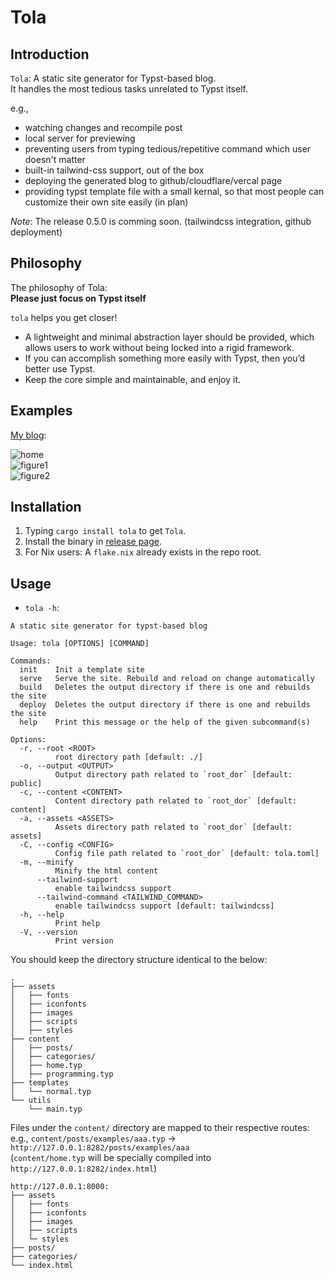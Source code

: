 # Tola

## Introduction

`Tola`: A static site generator for Typst-based blog.  
It handles the most tedious tasks unrelated to Typst itself.  

e.g.,  
- watching changes and recompile post  
- local server for previewing  
- preventing users from typing tedious/repetitive command which user doesn't matter
- built-in tailwind-css support, out of the box
- deploying the generated blog to github/cloudflare/vercal page
- providing typst template file with a small kernal, so that most people can customize their own site easily (in plan)

*Note*: The release 0.5.0 is comming soon. (tailwindcss integration, github deployment)  

## Philosophy

The philosophy of Tola:  
**Please just focus on Typst itself**  

`tola` helps you get closer!  
- A lightweight and minimal abstraction layer should be provided, which allows users to work without being locked into a rigid framework.
- If you can accomplish something more easily with Typst, then you’d better use Typst.
- Keep the core simple and maintainable, and enjoy it.

## Examples

[My blog](https://kawayww.com):

![home](/screenshots/home.avif)  
![figure1](/screenshots/figure1.avif)  
![figure2](/screenshots/figure2.avif)  

## Installation

1. Typing `cargo install tola` to get `Tola`.
2. Install the binary in [release page](https://github.com/KawaYww/tola/releases).
3. For Nix users: A `flake.nix` already exists in the repo root.

## Usage

- `tola -h`:  

```text
A static site generator for typst-based blog

Usage: tola [OPTIONS] [COMMAND]

Commands:
  init    Init a template site
  serve   Serve the site. Rebuild and reload on change automatically
  build   Deletes the output directory if there is one and rebuilds the site
  deploy  Deletes the output directory if there is one and rebuilds the site
  help    Print this message or the help of the given subcommand(s)

Options:
  -r, --root <ROOT>
          root directory path [default: ./]
  -o, --output <OUTPUT>
          Output directory path related to `root_dor` [default: public]
  -c, --content <CONTENT>
          Content directory path related to `root_dor` [default: content]
  -a, --assets <ASSETS>
          Assets directory path related to `root_dor` [default: assets]
  -C, --config <CONFIG>
          Config file path related to `root_dor` [default: tola.toml]
  -m, --minify
          Minify the html content
      --tailwind-support
          enable tailwindcss support
      --tailwind-command <TAILWIND_COMMAND>
          enable tailwindcss support [default: tailwindcss]
  -h, --help
          Print help
  -V, --version
          Print version
```

You should keep the directory structure identical to the below:

```text
.
├── assets
│   ├── fonts
│   ├── iconfonts
│   ├── images
│   ├── scripts
│   ├── styles
├── content
│   ├── posts/
│   ├── categories/
│   ├── home.typ
│   ├── programming.typ
├── templates
│   └── normal.typ
└── utils
    └── main.typ
```

Files under the `content/` directory are mapped to their respective routes:  
e.g., `content/posts/examples/aaa.typ` -> `http://127.0.0.1:8282/posts/examples/aaa`  
(`content/home.typ` will be specially compiled into `http://127.0.0.1:8282/index.html`)  

```text
http://127.0.0.1:8000:
├── assets
│   ├── fonts
│   ├── iconfonts
│   ├── images
│   ├── scripts
│   └─ styles
├── posts/
├── categories/
└── index.html
```


